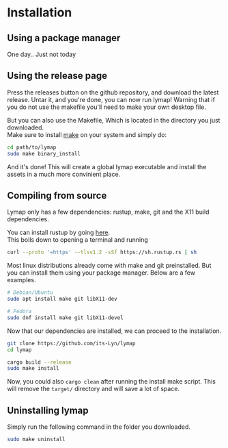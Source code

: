 # Installation

## Using a package manager
One day.. Just not today

## Using the release page
Press the releases button on the github repository, and download the latest release.
Untar it, and you're done, you can now run lymap! Warning that if you do not use the makefile you'll need to make your own desktop file. <br>

But you can also use the Makefile, Which is located in the directory you just downloaded. <br>
Make sure to install [make](https://www.gnu.org/software/make/manual/make.html) on your system and simply do:
```bash
cd path/to/lymap
sudo make binary_install
``` 
And it's done! This will create a global lymap executable and install the assets in a much more convinient place.

## Compiling from source
Lymap only has a few dependencies: rustup, make, git and the X11 build dependencies.

You can install rustup by going [here](https://rustup.rs/). <br>
This boils down to opening a terminal and running
```bash
curl --proto '=https' --tlsv1.2 -sSf https://sh.rustup.rs | sh
```

Most linux distributions already come with make and git preinstalled. But you can install them using your package manager. Below are a few examples.
```bash
# Debian/Ubuntu
sudo apt install make git libX11-dev
```

```bash
# Fedora
sudo dnf install make git libX11-devel
```

Now that our dependencies are installed, we can proceed to the installation.

```bash
git clone https://github.com/its-Lyn/lymap
cd lymap

cargo build --release
sudo make install
```

Now, you could also `cargo clean` after running the install make script. This will remove the `target/` directory and will save a lot of space.

## Uninstalling lymap
Simply run the following command in the folder you downloaded.
```bash
sudo make uninstall
```
